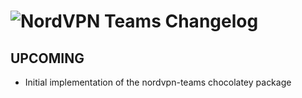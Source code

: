 # ![NordVPN Teams Changelog](https://img.shields.io/badge/NordVPN%20Teams-Package%20Changelog-blue.svg?style=for-the-badge)

## UPCOMING

- Initial implementation of the nordvpn-teams chocolatey package
